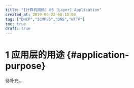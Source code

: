 ```yaml
---
title: "[计算机网络] 05 [Layer] Application"
created_at: 2019-09-22 08:15:00
tag: ["DHCP","ICMPv6","DNS","HTTP"]
toc: true
draft: true
---
```



# 1 应用层的用途 {#application-purpose}

待补充...